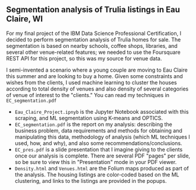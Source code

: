 ## Segmentation analysis of Trulia listings in Eau Claire, WI

For my final project of the IBM Data Science Professional Certification, I decided to perform segmentation analysis of Trulia homes for sale. The segmentation is based on nearby schools, coffee shops, libraries, and several other venue-related features; we needed to use the Foursquare REST API for this project, so this was my source for venue data.

I semi-invented a scenario where a young couple are moving to Eau Claire this summer and are looking to buy a home. Given some constraints and wishes from the clients, I used machine learning to cluster the houses according to total density of venues and also density of several categories of venue of interest to the "clients." You can read my techniques in <code>EC_segmentation.pdf</code>

* <code>Eau_Claire_Project.ipnyb</code> is the Jupyter Notebook associated with this scraping, and ML segmentation using K-means and OPTICS. 
* <code>EC_segmentation.pdf</code> is the report on my analysis: describing the business problem, data requirements and methods for obtaining and manipulating this data, methodology of analysis (which ML techniques I used, how, and why), and also some recommendations/conclusions.
* <code>EC_pres.pdf</code> is a slide presentation that I imagine giving to the clients once our analysis is complete. There are several PDF "pages" per slide, so be sure to view this in "Presentation" mode in your PDF viewer. 
* <code>Density.html</code> and <code>Venues.html</code> are the Folium maps produced as part of the analysis. The housing listings are color-coded based on the ML clustering, and links to the listings are provided in the popups.
